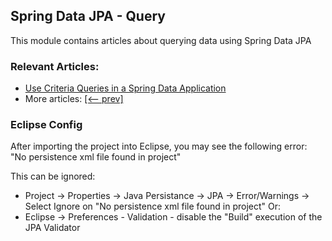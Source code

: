 ## Spring Data JPA - Query

This module contains articles about querying data using Spring Data JPA 

### Relevant Articles: 
- [Use Criteria Queries in a Spring Data Application](https://www.baeldung.com/spring-data-criteria-queries)
- More articles: [[<-- prev]](../spring-data-jpa-query)

### Eclipse Config 
After importing the project into Eclipse, you may see the following error:  
"No persistence xml file found in project"

This can be ignored: 
- Project -> Properties -> Java Persistance -> JPA -> Error/Warnings -> Select Ignore on "No persistence xml file found in project"
Or: 
- Eclipse -> Preferences - Validation - disable the "Build" execution of the JPA Validator 

